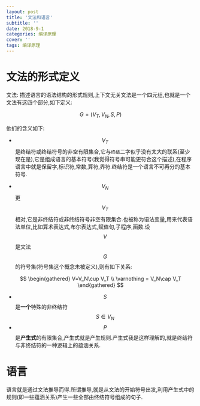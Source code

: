 ```yaml
---
layout: post
title: '文法和语言'
subtitle: ''
date: 2018-9-1
categories: 编译原理
cover: ''
tags: 编译原理
---
```

# 文法的形式定义
文法: 描述语言的语法结构的形式规则,上下文无关文法是一个四元组,也就是一个文法有这四个部分,如下定义:

$$
G=(V_T,V_N,S,P)
$$

他们的含义如下:
* $$V_T$$是终结符或终结符号的非空有限集合,它与`终结`二字似乎没有太大的联系(至少现在是),它是组成语言的基本符号(我觉得符号串可能更符合这个描述),在程序语言中就是保留字,标识符,常数,算符,界符.终结符是一个语言不可再分的基本符号.
 

* $$V_N$$更$$V_T$$相对,它是非终结符或非终结符号非空有限集合.也被称为语法变量,用来代表语法单位,比如算术表达式,布尔表达式,赋值句,子程序,函数.设$$V$$是文法$$G$$的符号集(符号集这个概念未被定义),则有如下关系:

$$
\begin{gathered}
V=V_N\cup V_T \\
\varnothing = V_N\cap V_T
\end{gathered}
$$

* $$S$$是**一个**特殊的非终结符$$S\in V_N$$
* $$P$$是**产生式**的有限集合,产生式就是产生规则.产生式我是这样理解的,就是终结符与非终结符的一种逻辑上的蕴涵关系.


# 语言
语言就是通过文法推导而得.所谓推导,就是从文法的开始符号出发,利用产生式中的规则(即一些蕴涵关系)产生一些全部由终结符号组成的句子.


